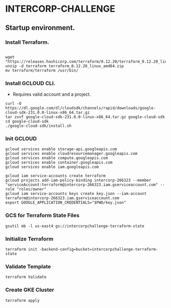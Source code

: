 # INTERCORP-CHALLENGE

## Startup environment.

### Install Terraform.

```

wget "https://releases.hashicorp.com/terraform/0.12.20/terraform_0.12.20_linux_amd64.zip"
unzip -d terraform terraform_0.12.20_linux_amd64.zip
mv terraform/terraform /usr/bin/

```

### Install GCLOUD CLI.
* Requires valid account and a project.

```
curl -O https://dl.google.com/dl/cloudsdk/channels/rapid/downloads/google-cloud-sdk-231.0.0-linux-x86_64.tar.gz
tar zxvf google-cloud-sdk-231.0.0-linux-x86_64.tar.gz google-cloud-sdk
cd google-cloud-sdk
./google-cloud-sdk/install.sh
```
### Init GCLOUD

```
gcloud services enable storage-api.googleapis.com
gcloud services enable cloudresourcemanager.googleapis.com
gcloud services enable compute.googleapis.com
gcloud services enable container.googleapis.com
gcloud services enable iam.googleapis.com

gcloud iam service-accounts create terraform
gcloud projects add-iam-policy-binding intercorp-266323 --member "serviceAccount:terraform@intercorp-266323.iam.gserviceaccount.com" --role "roles/owner"
gcloud iam service-accounts keys create key.json --iam-account terraform@intercorp-266323.iam.gserviceaccount.com
export GOOGLE_APPLICATION_CREDENTIALS="$PWD/key.json"
```
### GCS for Terraform State Files

```
gsutil mb -l us-east4 gs://intercorpchallenge-terraform-state
```
### Initialize Terraform 

```
terraform init -backend-config=bucket=intercorpchallenge-terraform-state
```
### Validate Template

```
terraform Validate
```

### Create GKE Cluster 

```
terraform apply
```